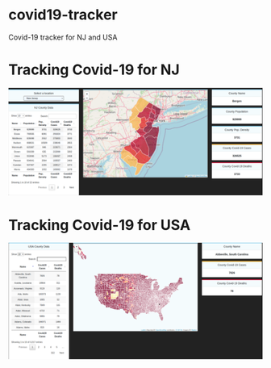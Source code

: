 # covid19-tracker
Covid-19 tracker for NJ and USA

# Tracking Covid-19 for NJ
![covid-19-nj](/screenshots/nj-covid19-tracker.png "NJ CoronaVirus Stats")

# Tracking Covid-19 for USA
![covid-19-usa](/screenshots/usa-covid19-tracker.png "USA CoronaVirus Stats")

